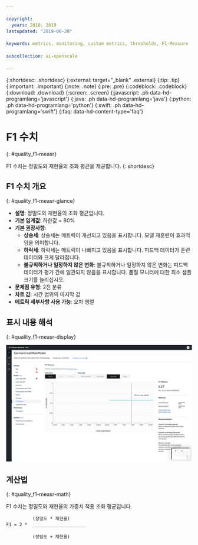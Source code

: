 ```yaml
---

copyright:
  years: 2018, 2019
lastupdated: "2019-06-28"

keywords: metrics, monitoring, custom metrics, thresholds, F1-Measure

subcollection: ai-openscale

---
```


{:shortdesc: .shortdesc}
{:external: target="_blank" .external}
{:tip: .tip}
{:important: .important}
{:note: .note}
{:pre: .pre}
{:codeblock: .codeblock}
{:download: .download}
{:screen: .screen}
{:javascript: .ph data-hd-programlang='javascript'}
{:java: .ph data-hd-programlang='java'}
{:python: .ph data-hd-programlang='python'}
{:swift: .ph data-hd-programlang='swift'}
{:faq: data-hd-content-type='faq'}

# F1 수치
{: #quality_f1-measr}

F1 수치는 정밀도와 재현율의 조화 평균을 제공합니다.
{: shortdesc}

## F1 수치 개요
{: #quality_f1-measr-glance}

- **설명**: 정밀도와 재현율의 조화 평균입니다.
- **기본 임계값**: 하한값 = 80%
- **기본 권장사항**:
   - **상승세**: 상승세는 메트릭이 개선되고 있음을 표시합니다. 모델 재훈련이 효과적임을 의미합니다.
   - **하락세**: 하락세는 메트릭이 나빠지고 있음을 표시합니다. 피드백 데이터가 훈련 데이터와 크게 달라집니다.
   - **불규칙하거나 일정하지 않은 변화**: 불규칙하거나 일정하지 않은 변화는 피드백 데이터가 평가 간에 일관되지 않음을 표시합니다. 품질 모니터에 대한 최소 샘플 크기를 늘리십시오.
- **문제점 유형**: 2진 분류
- **차트 값**: 시간 범위의 마지막 값
- **메트릭 세부사항 사용 가능**: 오차 행렬

## 표시 내용 해석
{: #quality_f1-measr-display}

![F1 수치 차트가 표시되어 있습니다.](images/quality-f1-meas.png)

## 계산법
{: #quality_f1-measr-math}

F1 수치는 정밀도와 재현율의 가중치 적용 조화 평균입니다.

```
          (정밀도 * 재현율)
F1 = 2 *  ____________________

          (정밀도 + 재현율)
```

